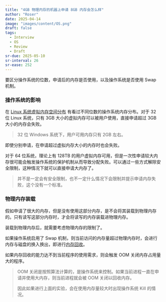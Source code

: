 ```yaml
---
title: "4GB 物理内存的机器上申请 8GB 内存会怎么样"
author: "Roser"
date: 2025-04-14
image: "images/content/OS.png"
draft: false
tags:
  - Interview
  - OS
  - Review
  - Draft
sr-due: 2025-05-10
sr-interval: 26
sr-ease: 252
---
```

要区分操作系统的位数，申请后的内存是否使用，以及操作系统是否使用 Swap 机制。
### 操作系统的影响

在 [Linux 系统虚拟内存空间分布](../../Memory/Linux-系统虚拟内存空间分布) 有看过不同位数的操作系统内存分布。对于 32 位 Linux 系统，只有 3GB 大小的虚拟内存可以被用户使用，直接申请超过 3GB 大小的内存会失败。

> 32 位 Windows 系统下，用户可用内存只有 2GB 左右。

即使分别申请，在申请超过虚拟内存大小的内存时也会失败。

对于 64 位系统，理论上有 128TB 的用户虚拟内存可用，但是一次性申请较大内存很可能会触发操作系统的保护机制从而导致分配失败。可以通过一些方式解除安全限制，这种情况下就可以直接申请大内存了。

> 并不是一定会有安全限制，也不一定什么情况下会限制并提示申请内存失败，这个没有一个标准。
### 物理内存装载

假如申请了很大的内存，但是没有使用这部分内存，是不会将其装载到物理内存的。只有读写这部分内存时，才会将读写的内存装载进物理内存。

装载到物理内存后，就需要考虑物理内存的限制了。

如果操作系统启用了 Swap 机制，则当前访问的内存量超过物理内存时，会进行内存与磁盘的换入换出，即进行[内存回收](../内存回收)。

如果内存回收的能力达不到当前程序的使用需求，则会触发 OOM 关闭内存占用量大的程序。

> OOM 关闭是按照算法计算的，是操作系统来控制。如果当前进程一直在申请并使用大内存，则当前进程就会被 OOM 关闭以回收内存。
> 
> 因此如果进行上面的实验，会在使用内存量较大时出现操作系统 Kill 的情况。